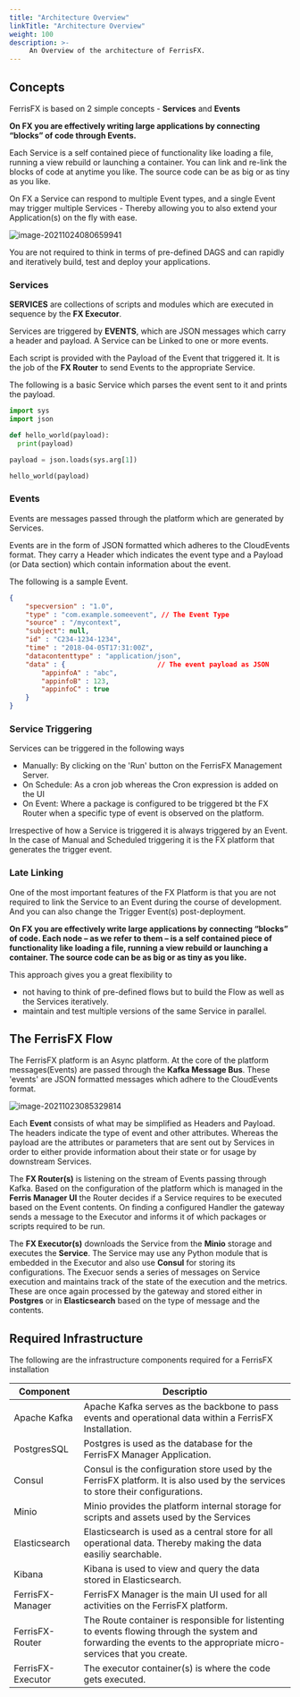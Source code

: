 ```yaml
---
title: "Architecture Overview"
linkTitle: "Architecture Overview"
weight: 100
description: >-
     An Overview of the architecture of FerrisFX.
---
```


## Concepts

FerrisFX is based on 2 simple concepts - **Services** and **Events**

**On FX you are effectively writing large applications by connecting “blocks” of code through Events.** 

Each Service is a self contained piece of functionality like loading a file, running a view rebuild or launching a container. You can link and re-link the blocks of code at anytime you like. The source code can be as big or as tiny as you like. 

On FX a Service can respond to multiple Event types, and a single Event may trigger multiple Services - Thereby allowing you to also extend your Application(s) on the fly with ease.

![image-20211024080659941](/images/image-20211024080659941.png)

You are not required to think in terms of pre-defined DAGS and can rapidly and iteratively build, test and deploy your applications. 

### Services

**SERVICES** are collections of scripts and modules which are executed in sequence by the **FX Executor**. 

Services are triggered by **EVENTS**, which are JSON messages which carry a header and payload. A Service can be Linked to one or more events.

Each script is provided with the Payload of the Event that triggered it. It is the job of the **FX Router** to send Events to the appropriate Service.

The following is a basic Service which parses the event sent to it and prints the payload.

```python
import sys
import json

def hello_world(payload):
  print(payload)

payload = json.loads(sys.arg[1])

hello_world(payload)
```

### Events

Events are messages passed through the platform which are generated by Services.

Events are in the form of JSON formatted which adheres to the CloudEvents format. They carry a Header which indicates the event type and a Payload (or Data section) which contain information about the event. 

The following is a sample Event.

```json
{
    "specversion" : "1.0",
    "type" : "com.example.someevent", // The Event Type
    "source" : "/mycontext",
    "subject": null,
    "id" : "C234-1234-1234",
    "time" : "2018-04-05T17:31:00Z",
    "datacontenttype" : "application/json",
    "data" : {                       // The event payload as JSON
        "appinfoA" : "abc",
        "appinfoB" : 123,
        "appinfoC" : true
    }
}
```

### Service Triggering

Services can be triggered in the following ways

- Manually: By clicking on the 'Run' button on the FerrisFX Management Server.
- On Schedule: As a cron job whereas the Cron expression is added on the UI
- On Event: Where a package is configured to be triggered bt the FX Router when a specific type of event is observed on the platform.

Irrespective of how a Service is triggered it is always triggered by an Event. In the case of Manual and Scheduled triggering it is the FX platform that generates the trigger event.

### Late Linking

One of the most important features of the FX Platform is that you are not required to link the Service to an Event during the course of development. And you can also change the Trigger Event(s) post-deployment. 

**On FX you are effectively write large applications by connecting “blocks” of code. Each node – as we refer to them – is a self contained piece of functionality like loading a file, running a view rebuild or launching a container. The source code can be as big or as tiny as you like.** 

This approach gives you a great flexibility to 

* not having to think of pre-defined flows but to build the Flow as well as the Services iteratively.
* maintain and test multiple versions of the same Service in parallel.



## The FerrisFX Flow

The FerrisFX platform is an Async platform. At the core of the platform messages(Events) are passed through the **Kafka Message Bus**. These 'events' are JSON formatted messages which adhere to the CloudEvents format. 

![image-20211023085329814](/images/diagram_1.png)

Each **Event** consists of what may be simplified as Headers and Payload. The headers indicate the type of event and other attributes. Whereas the payload are the attributes or parameters that are sent out by Services in order to either provide information about their state or for usage by downstream Services.

The **FX Router(s)** is listening on the stream of Events passing through Kafka. Based on the configuration of the platform which is managed in the **Ferris Manager UI** the Router decides if a Service requires to be executed based on the Event contents. On finding a configured Handler the gateway sends a message to the Executor and informs it of which packages or scripts required to be run.

The **FX Executor(s)** downloads the Service from the **Minio** storage and executes the **Service**. The Service may use any Python module that is embedded in the Executor and also use **Consul** for storing its configurations. The Execuor sends a series of messages on Service execution and maintains track of the state of the execution and the metrics. These are once again processed by the gateway and stored either in **Postgres** or in **Elasticsearch** based on the type of message and the contents.



## Required Infrastructure

The following are the infrastructure components required for a FerrisFX installation

| Component         | Descriptio                                                   |
| ----------------- | ------------------------------------------------------------ |
| Apache Kafka      | Apache Kafka serves as the backbone to pass events and operational data within a FerrisFX Installation. |
| PostgresSQL       | Postgres is used as the database for the FerrisFX Manager Application. |
| Consul            | Consul is the configuration store used by the FerrisFX platform. It is also used by the services to store their configurations. |
| Minio             | Minio provides the platform internal storage for scripts and assets used by the Services |
| Elasticsearch     | Elasticsearch is used as a central store for all operational data. Thereby making the data easiliy searchable. |
| Kibana            | Kibana is used to view and query the data stored in Elasticsearch. |
| FerrisFX-Manager  | FerrisFX Manager is the main UI used for all activities on the FerrisFX platform. |
| FerrisFX-Router   | The Route container is responsible for listenting to events flowing through the system and forwarding the events to the appropriate micro-services that you create. |
| FerrisFX-Executor | The executor container(s) is where the code gets executed.   |

